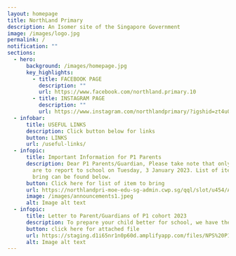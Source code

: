 ```yaml
---
layout: homepage
title: NorthLand Primary
description: An Isomer site of the Singapore Government
image: /images/logo.jpg
permalink: /
notification: ""
sections:
  - hero:
      background: /images/homepage.jpg
      key_highlights:
        - title: FACEBOOK PAGE
          description: ""
          url: https://www.facebook.com/northland.primary.10
        - title: INSTAGRAM PAGE
          description: ""
          url: https://www.instagram.com/northlandprimary/?igshid=zt4u0jkgt3mh
  - infobar:
      title: USEFUL LINKS
      description: Click button below for links
      button: LINKS
      url: /useful-links/
  - infopic:
      title: Important Information for P1 Parents
      description: Dear P1 Parents/Guardian, Please take note that only P1 students
        are to report to school on Tuesday, 3 January 2023. List of item to
        bring can be found below.
      button: Click here for list of item to bring
      url: https://northlandpri-moe-edu-sg-admin.cwp.sg/qql/slot/u454/Announcements/2023/WhatsApp%20Image%202022-12-28%20at%201.11.09%20PM.jpeg
      image: /images/announcements1.jpeg
      alt: Image alt text
  - infopic:
      title: Letter to Parent/Guardians of P1 cohort 2023
      description: To prepare your child better for school, we have the attached file below.
      button: click here for attached file
      url: https://staging.d1i65nr1n0p60d.amplifyapp.com/files/NPS%20P1%20Admin%20Day%20letter_V2.pdf
      alt: Image alt text
---
```

